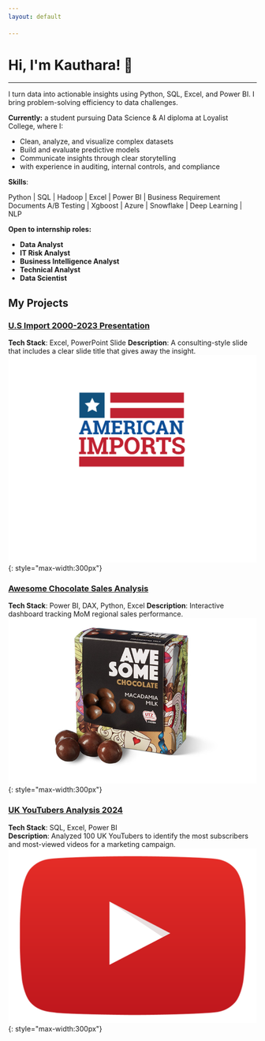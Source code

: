 ```yaml
---
layout: default

---
```


# Hi, I'm Kauthara! 👋

----

I turn  data into actionable insights using Python, SQL, Excel, and Power BI. 
I bring problem-solving efficiency to data challenges.

**Currently:** a student pursuing Data Science & AI diploma at Loyalist College, where I:
- Clean, analyze, and visualize complex datasets
- Build and evaluate predictive models
- Communicate insights through clear storytelling
- with experience in auditing, internal controls, and compliance

**Skills**:

 Python | SQL | Hadoop | Excel | Power BI | Business Requirement Documents
 A/B Testing | Xgboost | Azure | Snowflake | Deep Learning | NLP


**Open to internship roles:**  
- **Data Analyst**
- **IT Risk Analyst** 
- **Business Intelligence Analyst**
- **Technical Analyst**
- **Data Scientist** 

## My Projects
### [U.S Import 2000-2023 Presentation](https://kauthara-yakubu.github.io/top_source_U.S_import_2000-2023_Presentation/)
**Tech Stack**: Excel, PowerPoint Slide 
**Description**: A consulting-style slide that includes a clear slide title that gives away the insight.
![Thumbnail](/assets/us_import.jpg){: style="max-width:300px"}

### [Awesome Chocolate Sales Analysis](https://kauthara-yakubu.github.io/awesome_chocolate_sales_analysis/)
**Tech Stack**: Power BI, DAX, Python, Excel 
**Description**: Interactive dashboard tracking MoM regional sales performance.  
![Thumbnail](/assets/sales-dash.jpg){: style="max-width:300px"}


### [UK YouTubers Analysis 2024](https://kauthara-yakubu.github.io/top_uk_youtubers_2024/)
**Tech Stack**: SQL, Excel, Power BI  
**Description**: Analyzed 100 UK YouTubers to identify the most subscribers and most-viewed videos for a marketing campaign.  
![Thumbnail](/assets/youtubers.png){: style="max-width:300px"}


